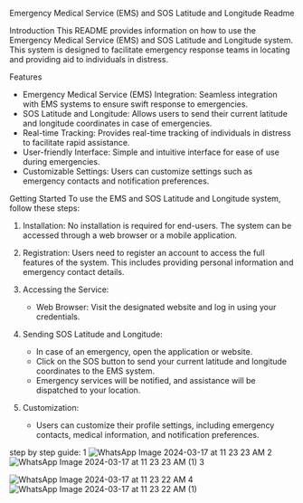 Emergency Medical Service (EMS) and SOS Latitude and Longitude Readme

 Introduction
This README provides information on how to use the Emergency Medical Service (EMS) and SOS Latitude and Longitude system. This system is designed to facilitate emergency response teams in locating and providing aid to individuals in distress.

Features
- Emergency Medical Service (EMS) Integration: Seamless integration with EMS systems to ensure swift response to emergencies.
- SOS Latitude and Longitude: Allows users to send their current latitude and longitude coordinates in case of emergencies.
- Real-time Tracking: Provides real-time tracking of individuals in distress to facilitate rapid assistance.
- User-friendly Interface: Simple and intuitive interface for ease of use during emergencies.
- Customizable Settings: Users can customize settings such as emergency contacts and notification preferences.

Getting Started
To use the EMS and SOS Latitude and Longitude system, follow these steps:

1. Installation: No installation is required for end-users. The system can be accessed through a web browser or a mobile application.

2. Registration: Users need to register an account to access the full features of the system. This includes providing personal information and emergency contact details.

3. Accessing the Service:
   - Web Browser: Visit the designated website and log in using your credentials.
4. Sending SOS Latitude and Longitude:
   - In case of an emergency, open the application or website.
   - Click on the SOS button to send your current latitude and longitude coordinates to the EMS system.
   - Emergency services will be notified, and assistance will be dispatched to your location.

5. Customization:
   - Users can customize their profile settings, including emergency contacts, medical information, and notification preferences.

step by step guide:  1
![WhatsApp Image 2024-03-17 at 11 23 23 AM](https://github.com/mehereesh2/Team-Mayra-vashisth-24/assets/163641653/a24ecdcc-f878-48f0-951e-24a4f9dc7391)
 2
![WhatsApp Image 2024-03-17 at 11 23 23 AM (1)](https://github.com/mehereesh2/Team-Mayra-vashisth-24/assets/163641653/07d21e0d-d396-4a40-b27a-c05010a29c71)
3

![WhatsApp Image 2024-03-17 at 11 23 22 AM](https://github.com/mehereesh2/Team-Mayra-vashisth-24/assets/163641653/f435ba35-8753-4ef2-8a3e-936921975787)
4
![WhatsApp Image 2024-03-17 at 11 23 22 AM (1)](https://github.com/mehereesh2/Team-Mayra-vashisth-24/assets/163641653/6787a09f-a9ec-49c4-9a1e-098c72f8268f)
